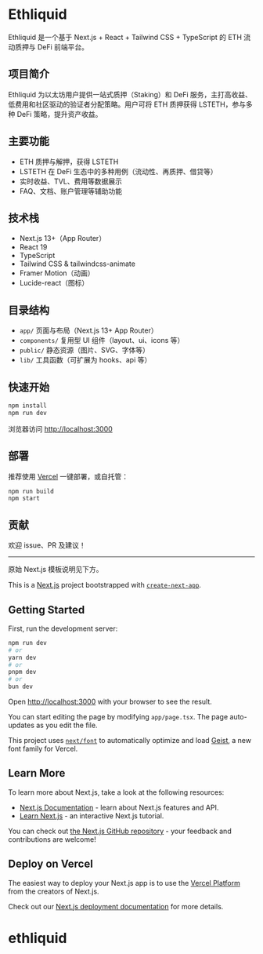 # Ethliquid

Ethliquid 是一个基于 Next.js + React + Tailwind CSS + TypeScript 的 ETH 流动质押与 DeFi 前端平台。

## 项目简介

Ethliquid 为以太坊用户提供一站式质押（Staking）和 DeFi 服务，主打高收益、低费用和社区驱动的验证者分配策略。用户可将 ETH 质押获得 LSTETH，参与多种 DeFi 策略，提升资产收益。

## 主要功能
- ETH 质押与解押，获得 LSTETH
- LSTETH 在 DeFi 生态中的多种用例（流动性、再质押、借贷等）
- 实时收益、TVL、费用等数据展示
- FAQ、文档、账户管理等辅助功能

## 技术栈
- Next.js 13+（App Router）
- React 19
- TypeScript
- Tailwind CSS & tailwindcss-animate
- Framer Motion（动画）
- Lucide-react（图标）

## 目录结构
- `app/`         页面与布局（Next.js 13+ App Router）
- `components/`  复用型 UI 组件（layout、ui、icons 等）
- `public/`      静态资源（图片、SVG、字体等）
- `lib/`         工具函数（可扩展为 hooks、api 等）

## 快速开始

```bash
npm install
npm run dev
```

浏览器访问 [http://localhost:3000](http://localhost:3000)

## 部署

推荐使用 [Vercel](https://vercel.com/) 一键部署，或自托管：

```bash
npm run build
npm start
```

## 贡献
欢迎 issue、PR 及建议！

---

原始 Next.js 模板说明见下方。

This is a [Next.js](https://nextjs.org) project bootstrapped with [`create-next-app`](https://nextjs.org/docs/app/api-reference/cli/create-next-app).

## Getting Started

First, run the development server:

```bash
npm run dev
# or
yarn dev
# or
pnpm dev
# or
bun dev
```

Open [http://localhost:3000](http://localhost:3000) with your browser to see the result.

You can start editing the page by modifying `app/page.tsx`. The page auto-updates as you edit the file.

This project uses [`next/font`](https://nextjs.org/docs/app/building-your-application/optimizing/fonts) to automatically optimize and load [Geist](https://vercel.com/font), a new font family for Vercel.

## Learn More

To learn more about Next.js, take a look at the following resources:

- [Next.js Documentation](https://nextjs.org/docs) - learn about Next.js features and API.
- [Learn Next.js](https://nextjs.org/learn) - an interactive Next.js tutorial.

You can check out [the Next.js GitHub repository](https://github.com/vercel/next.js) - your feedback and contributions are welcome!

## Deploy on Vercel

The easiest way to deploy your Next.js app is to use the [Vercel Platform](https://vercel.com/new?utm_medium=default-template&filter=next.js&utm_source=create-next-app&utm_campaign=create-next-app-readme) from the creators of Next.js.

Check out our [Next.js deployment documentation](https://nextjs.org/docs/app/building-your-application/deploying) for more details.
# ethliquid
